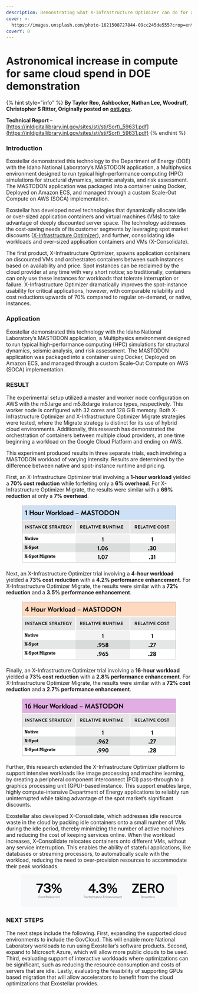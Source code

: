 ```yaml
---
description: Demonstrating what X-Infrastructure Optimizer can do for a high-performance application
cover: >-
  https://images.unsplash.com/photo-1621508727844-09cc245de555?crop=entropy&cs=srgb&fm=jpg&ixid=M3wxOTcwMjR8MHwxfHNlYXJjaHwxfHxzdGVsbGFyfGVufDB8fHx8MTY5NjI3ODUwN3ww&ixlib=rb-4.0.3&q=85
coverY: 0
---
```


# Astronomical increase in compute for same cloud spend in DOE demonstration

{% hint style="info" %}
**By Taylor Reo, Ashbocker, Nathan Lee, Woodruff, Christopher S Ritter, Originally posted on** [**osti.gov**](https://www.osti.gov/biblio/1860639-exotanium-doe-sbir-phase-results-summary)**.**

**Technical Report –** [https://inldigitallibrary.inl.gov/sites/sti/sti/Sort\_59631.pdf](https://inldigitallibrary.inl.gov/sites/sti/sti/Sort\_59631.pdf)
{% endhint %}

### Introduction

Exostellar demonstrated this technology to the Department of Energy (DOE) with the Idaho National Laboratory’s MASTODON application, a Multiphysics environment designed to run typical high-performance computing (HPC) simulations for structural dynamics, seismic analysis, and risk assessment. The MASTODON application was packaged into a container using Docker, Deployed on Amazon ECS, and managed through a custom Scale-Out Compute on AWS (SOCA) implementation.

Exostellar has developed novel technologies that dynamically allocate idle or over-sized application containers and virtual machines (VMs) to take advantage of deeply discounted server space. The technology addresses the cost-saving needs of its customer segments by leveraging spot market discounts ([X-Infrastructure Optimizer](https://exostellar.io/solutions/#xspot)), and further, consolidating idle workloads and over-sized application containers and VMs (X-Consolidate).

The first product, X-Infrastructure Optimizer, spawns application containers on discounted VMs and orchestrates containers between such instances based on availability and price. Spot instances can be reclaimed by the cloud provider at any time with very short notice; so traditionally, containers can only use these instances for workloads that tolerate interruption or failure. X-Infrastructure Optimizer dramatically improves the spot-instance usability for critical applications, however, with comparable reliability and cost reductions upwards of 70% compared to regular on-demand, or native, instances.

### Application

Exostellar demonstrated this technology with the Idaho National Laboratory’s MASTODON application, a Multiphysics environment designed to run typical high-performance computing (HPC) simulations for structural dynamics, seismic analysis, and risk assessment. The MASTODON application was packaged into a container using Docker, Deployed on Amazon ECS, and managed through a custom Scale-Out Compute on AWS (SOCA) implementation.

### RESULT

The experimental setup utilized a master and worker node configuration on AWS with the m5.large and m5.8xlarge instance types, respectively. This worker node is configured with 32 cores and 128 GiB memory. Both X-Infrastructure Optimizer and X-Infrastructure Optimizer Migrate strategies were tested, where the Migrate strategy is distinct for its use of hybrid cloud environments. Additionally, this research has demonstrated the orchestration of containers between multiple cloud providers, at one time beginning a workload on the Google Cloud Platform and ending on AWS.

This experiment produced results in three separate trials, each involving a MASTODON workload of varying intensity. Results are determined by the difference between native and spot-instance runtime and pricing.

First, an X-Infrastructure Optimizer trial involving a **1-hour workload** yielded a **70% cost reduction** while forfeiting only a **6% overhead**. For X-Infrastructure Optimizer Migrate, the results were similar with a **69% reduction** at only a **7% overhead**.

<figure><img src="../../.gitbook/assets/image (19).png" alt=""><figcaption></figcaption></figure>

Next, an X-Infrastructure Optimizer trial involving a **4-hour workload** yielded a **73% cost reduction** with a **4.2% performance enhancement**. For X-Infrastructure Optimizer Migrate, the results were similar with a **72% reduction** and a **3.5% performance enhancement**.

<figure><img src="../../.gitbook/assets/image (20).png" alt=""><figcaption></figcaption></figure>

Finally, an X-Infrastructure Optimizer trial involving a **16-hour workload** yielded a **73% cost reduction** with a **2.8% performance enhancement**. For X-Infrastructure Optimizer Migrate, the results were similar with a **72% cost reduction** and a **2.7% performance enhancement**.

<figure><img src="../../.gitbook/assets/image (21).png" alt=""><figcaption></figcaption></figure>

Further, this research extended the X-Infrastructure Optimizer platform to support intensive workloads like image processing and machine learning, by creating a peripheral component interconnect (PCI) pass-through to a graphics processing unit (GPU)-based instance. This support enables large, highly compute-intensive Department of Energy applications to reliably run uninterrupted while taking advantage of the spot market’s significant discounts.

Exostellar also developed X-Consolidate, which addresses idle resource waste in the cloud by packing idle containers onto a small number of VMs during the idle period, thereby minimizing the number of active machines and reducing the cost of keeping services online. When the workload increases, X-Consolidate relocates containers onto different VMs, without any service interruption. This enables the ability of stateful applications, like databases or streaming processors, to automatically scale with the workload, reducing the need to over-provision resources to accommodate their peak workloads.

<figure><img src="../../.gitbook/assets/Screenshot 2023-09-25 at 1.13.00 PM.png" alt=""><figcaption></figcaption></figure>

### NEXT STEPS

The next steps include the following. First, expanding the supported cloud environments to include the GovCloud. This will enable more National Laboratory workloads to run using Exostellar’s software products. Second, expand to Microsoft Azure, which will allow more public clouds to be used. Third, evaluating support of interactive workloads where optimizations can be significant, such as reducing the resource consumption and costs of servers that are idle. Lastly, evaluating the feasibility of supporting GPUs based migration that will allow accelerators to benefit from the cloud optimizations that Exostellar provides.
